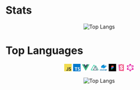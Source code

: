 # Stats
<div align="center">
 
  
![Top Langs](https://github-readme-stats.vercel.app/api?username=Draichi&count_private=true&show_icons=true&theme=cobalt)
</div>

# Top Languages

<!-- <img src="https://media.giphy.com/media/XbV2mrHs6ureBPUEuJ/giphy.gif" align="left"/> -->

<div align="center">
  
  <code><img height="20" src="https://raw.githubusercontent.com/github/explore/main/topics/javascript/javascript.png"></code>
  <code><img height="20" src="https://raw.githubusercontent.com/github/explore/main/topics/typescript/typescript.png"></code>
  <code><img height="20" src="https://raw.githubusercontent.com/github/explore/main/topics/vue/vue.png"></code>
  <code><img height="20" src="https://raw.githubusercontent.com/github/explore/main/topics/nuxt/nuxt.png"></code>
  <code><img height="20" src="https://raw.githubusercontent.com/github/explore/main/topics/docker/docker.png"></code>
  <code><img height="20" src="https://raw.githubusercontent.com/github/explore/main/topics/figma/figma.png"></code>
  <code><img height="20" src="https://raw.githubusercontent.com/github/explore/main/topics/storybook/storybook.png"></code>
  <code><img height="20" src="https://raw.githubusercontent.com/github/explore/main/topics/graphql/graphql.png"></code>
  
  
![Top Langs](https://github-readme-stats.vercel.app/api/top-langs/?username=Draichi&layout=compact&theme=cobalt)

</div>
